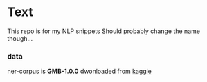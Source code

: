 # Text

This repo is for my NLP snippets
Should probably change the name though...

### data
ner-corpus is **GMB-1.0.0**	dwonloaded from [kaggle](https://www.kaggle.com/abhinavwalia95/entity-annotated-corpus/data#)